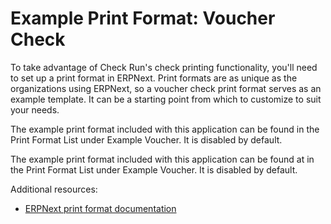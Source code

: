 # Example Print Format: Voucher Check

To take advantage of Check Run's check printing functionality, you'll need to set up a print format in ERPNext. Print formats are as unique as the organizations using ERPNext, so a voucher check print format serves as an example template. It can be a starting point from which to customize to suit your needs.

The example print format included with this application can be found in the Print Format List under Example Voucher. It is disabled by default.

The example print format included with this application can be found at in the Print Format List under Example Voucher. It is disabled by default.

Additional resources:

- [ERPNext print format documentation](https://docs.erpnext.com/docs/v14/user/manual/en/customize-erpnext/print-format)
